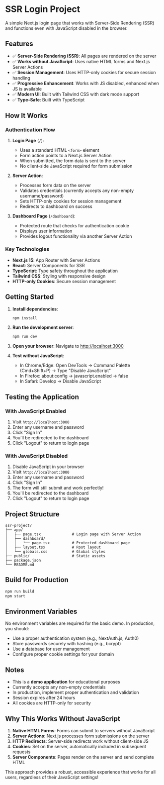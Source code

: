 # SSR Login Project

A simple Next.js login page that works with Server-Side Rendering (SSR) and functions even with JavaScript disabled in the browser.

## Features

- ✅ **Server-Side Rendering (SSR)**: All pages are rendered on the server
- ✅ **Works without JavaScript**: Uses native HTML forms and Next.js Server Actions
- ✅ **Session Management**: Uses HTTP-only cookies for secure session handling
- ✅ **Progressive Enhancement**: Works with JS disabled, enhanced when JS is available
- ✅ **Modern UI**: Built with Tailwind CSS with dark mode support
- ✅ **Type-Safe**: Built with TypeScript

## How It Works

### Authentication Flow

1. **Login Page** (`/`):
   - Uses a standard HTML `<form>` element
   - Form action points to a Next.js Server Action
   - When submitted, the form data is sent to the server
   - No client-side JavaScript required for form submission

2. **Server Action**:
   - Processes form data on the server
   - Validates credentials (currently accepts any non-empty username/password)
   - Sets HTTP-only cookies for session management
   - Redirects to dashboard on success

3. **Dashboard Page** (`/dashboard`):
   - Protected route that checks for authentication cookie
   - Displays user information
   - Provides logout functionality via another Server Action

### Key Technologies

- **Next.js 15**: App Router with Server Actions
- **React**: Server Components for SSR
- **TypeScript**: Type safety throughout the application
- **Tailwind CSS**: Styling with responsive design
- **HTTP-only Cookies**: Secure session management

## Getting Started

1. **Install dependencies**:
   ```bash
   npm install
   ```

2. **Run the development server**:
   ```bash
   npm run dev
   ```

3. **Open your browser**:
   Navigate to [http://localhost:3000](http://localhost:3000)

4. **Test without JavaScript**:
   - In Chrome/Edge: Open DevTools → Command Palette (Cmd+Shift+P) → Type "Disable JavaScript"
   - In Firefox: about:config → javascript.enabled → false
   - In Safari: Develop → Disable JavaScript

## Testing the Application

### With JavaScript Enabled
1. Visit `http://localhost:3000`
2. Enter any username and password
3. Click "Sign In"
4. You'll be redirected to the dashboard
5. Click "Logout" to return to login page

### With JavaScript Disabled
1. Disable JavaScript in your browser
2. Visit `http://localhost:3000`
3. Enter any username and password
4. Click "Sign In"
5. The form will still submit and work perfectly!
6. You'll be redirected to the dashboard
7. Click "Logout" to return to login page

## Project Structure

```
ssr-project/
├── app/
│   ├── page.tsx              # Login page with Server Action
│   ├── dashboard/
│   │   └── page.tsx          # Protected dashboard page
│   ├── layout.tsx            # Root layout
│   └── globals.css           # Global styles
├── public/                   # Static assets
├── package.json
└── README.md
```

## Build for Production

```bash
npm run build
npm start
```

## Environment Variables

No environment variables are required for the basic demo. In production, you should:

- Use a proper authentication system (e.g., NextAuth.js, Auth0)
- Store passwords securely with hashing (e.g., bcrypt)
- Use a database for user management
- Configure proper cookie settings for your domain

## Notes

- This is a **demo application** for educational purposes
- Currently accepts any non-empty credentials
- In production, implement proper authentication and validation
- Session expires after 24 hours
- All cookies are HTTP-only for security

## Why This Works Without JavaScript

1. **Native HTML Forms**: Forms can submit to servers without JavaScript
2. **Server Actions**: Next.js processes form submissions on the server
3. **HTTP Redirects**: Server-side redirects work without client-side JS
4. **Cookies**: Set on the server, automatically included in subsequent requests
5. **Server Components**: Pages render on the server and send complete HTML

This approach provides a robust, accessible experience that works for all users, regardless of their JavaScript settings!
